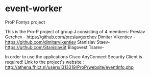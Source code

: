 # event-worker
ProP Fontys project

This is the Pro-P project of group J consisting of 4 members:
Preslav Gerchev - https://github.com/preslavgerchev
Dimitar Vikentiev - https://github.com/dimitarvikentiev
Stanislav Staev- https://github.com/StanislavSt
Blagovest Tsarev- 

In order to use the applications Cisco AnyConnect Security Client is required!
Link to the project's website : http://athena.fhict.nl/users/i313319/ProP/website/eventInfo.php

